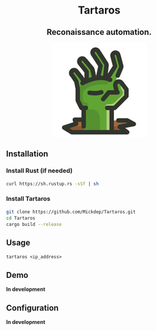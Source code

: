 <h1 align="center"> 
  Tartaros
</h1>
<h2 align="center">
Reconaissance automation.
</h2>

<p align="center">
  <img width="256" height="256" src="img/icon256.png">
</p>


## Installation

### Install Rust (if needed)
```bash
curl https://sh.rustup.rs -sSf | sh
```
### Install Tartaros
```bash
git clone https://github.com/Mickdep/Tartaros.git
cd Tartaros
cargo build --release
```


## Usage

```
tartaros <ip_address>
```


## Demo

**In development**

## Configuration

**In development**

